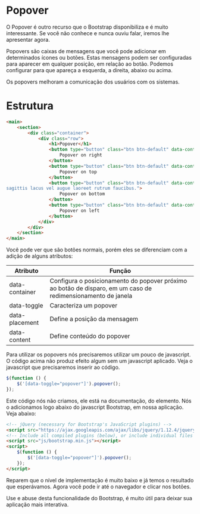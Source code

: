 # Popover

O Popover é outro recurso que o Bootstrap disponibiliza e é muito interessante. Se você não conhece e nunca ouviu falar, iremos lhe apresentar agora.

Popovers são caixas de mensagens que você pode adicionar em determinados ícones ou botões. Estas mensagens podem ser configuradas para aparecer em qualquer posição, em relação ao botão. Podemos configurar para que apareça a esquerda, a direita, abaixo ou acima.

Os popovers melhoram a comunicação dos usuários com os sistemas.

# Estrutura

```html
<main>
    <section>
        <div class="container">
            <div class="row">
                <h1>Popover</h1>
                <button type="button" class="btn btn-default" data-container="body" data-toggle="popover" data-placement="right" data-content="Vivamus sagittis lacus vel augue laoreet rutrum faucibus.">
                    Popover on right
                </button>
                <button type="button" class="btn btn-default" data-container="body" data-toggle="popover" data-placement="top" data-content="Vivamus sagittis lacus vel augue laoreet rutrum faucibus.">
                    Popover on top
                </button>
                <button type="button" class="btn btn-default" data-container="body" data-toggle="popover" data-placement="bottom" data-content="Vivamus
sagittis lacus vel augue laoreet rutrum faucibus.">
                    Popover on bottom
                </button>
                <button type="button" class="btn btn-default" data-container="body" data-toggle="popover" data-placement="left" data-content="Vivamus sagittis lacus vel augue laoreet rutrum faucibus.">
                    Popover on left
                </button>
            </div>
        </div>
    </section>
</main>
```

Você pode ver que são botões normais, porém eles se diferenciam com a adição de alguns atributos:

Atributo | Função
---------- | ----------
data\-container | Configura o posicionamento do popover próximo ao botão de disparo, em um caso de redimensionamento de janela
data\-toggle | Caracteriza um popover
data\-placement | Define a posição da mensagem
data\-content | Define conteúdo do popover

Para utilizar os popovers nós precisaremos utilizar um pouco de javascript. O código acima não produz efeito algum sem um javascript aplicado. Veja o javascript que precisaremos inserir ao código.

```js
$(function () {
    $('[data-toggle="popover"]').popover();
});
```

Este código nós não criamos, ele está na documentação, do elemento. Nós o adicionamos logo abaixo do javascript Bootstrap, em nossa aplicação. Veja abaixo:

```html
<!-- jQuery (necessary for Bootstrap's JavaScript plugins) -->
<script src="https://ajax.googleapis.com/ajax/libs/jquery/1.12.4/jquery.min.js"></script>
<!-- Include all compiled plugins (below), or include individual files as needed -->
<script src="js/bootstrap.min.js"></script>
<script>
    $(function () {
        $('[data-toggle="popover"]').popover();
    });
</script>
```

Reparem que o nível de implementação é muito baixo e já temos o resultado que esperávamos. Agora você pode ir até o navegador e clicar nos botões.

Use e abuse desta funcionalidade do Bootstrap, é muito útil para deixar sua aplicação mais interativa.